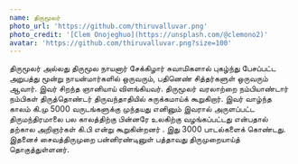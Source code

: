 ```yaml
---
name: திருமூலர்
photo_url: 'https://github.com/thiruvalluvar.png'
photo_credit: '[Clem Onojeghuo](https://unsplash.com/@clemono2)'
avatar: 'https://github.com/thiruvalluvar.png?size=100'
---
```



திருமூலர் அல்லது திருமூல நாயனார் சேக்கிழார் சுவாமிகளால் புகழ்ந்து பேசப்பட்ட அறுபத்து மூன்று நாயன்மார்களில் ஒருவரும், பதினெண் சித்தர்களுள் ஒருவரும் ஆவார். இவர் சிறந்த ஞானியாய் விளங்கியவர். திருமூலர் வரலாற்றை நம்பியாண்டார் நம்பிகள் திருத்தொண்டர் திருவந்தாதியில் சுருக்கமாய்க் கூறுகிறார். இவர் வாழ்ந்த காலம் கி.மு 5000 வருடங்களுக்கு முந்தயது எனினும் இவரால் அருளப்பட்ட திருமந்திரமாலை பல காலத்திற்கு பின்னரே உலகிற்கு வழங்கப்பட்டது என்பதால் தற்கால அறிஞர்கள் கி.பி என்று கூறுகின்றனர் . இது 3000 பாடல்களைக் கொண்டது. இதனைச் சைவத்திருமுறை பன்னிரண்டினுள் பத்தாவது திருமுறையாய்த் தொகுத்துள்ளனர்.